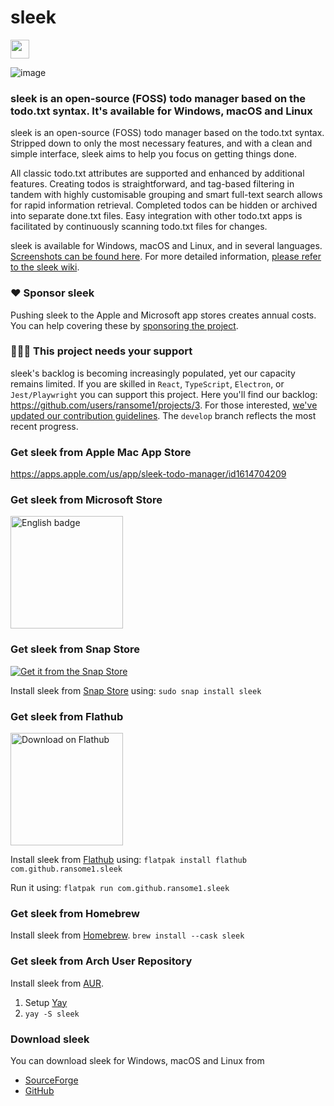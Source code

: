 # sleek
[<img src="https://api.gitsponsors.com/api/badge/img?id=301463691" height="30">](https://api.gitsponsors.com/api/badge/link?p=D8BfxYAU1DxX1VNxduDJQbIUSYf6yxW/d0eMica/OVIxkPYetoBj4zOxaMZ2M2UWztuE+Q9zJ62tLJqTewz4UzgisFtstXsGEBi0GLqJTMhvroMtJREbEjD6DFlvykacEc+7ak5lmmxN6ZECCJbm7w==)

![image](https://github.com/ransome1/sleek/assets/11188741/304d2da2-e8bd-4901-9d12-04a0f5426317)

### sleek is an open-source (FOSS) todo manager based on the todo.txt syntax. It's available for Windows, macOS and Linux

sleek is an open-source (FOSS) todo manager based on the todo.txt syntax. Stripped down to only the most necessary features, and with a clean and simple interface, sleek aims to help you focus on getting things done.

All classic todo.txt attributes are supported and enhanced by additional features. Creating todos is straightforward, and tag-based filtering in tandem with highly customisable grouping and smart full-text search allows for rapid information retrieval. Completed todos can be hidden or archived into separate done.txt files. Easy integration with other todo.txt apps is facilitated by continuously scanning todo.txt files for changes.

sleek is available for Windows, macOS and Linux, and in several languages. [Screenshots can be found here](https://github.com/ransome1/sleek/wiki/Screenshots). For more detailed information, [please refer to the sleek wiki](https://github.com/ransome1/sleek/wiki).

### ❤️ Sponsor sleek
Pushing sleek to the Apple and Microsoft app stores creates annual costs. You can help covering these by [sponsoring the project](https://github.com/sponsors/ransome1).

### 👩🏾‍💻 This project needs your support
sleek's backlog is becoming increasingly populated, yet our capacity remains limited. If you are skilled in `React`, `TypeScript`, `Electron`, or `Jest/Playwright` you can support this project. Here you'll find our backlog: https://github.com/users/ransome1/projects/3. For those interested, [we've updated our contribution guidelines](https://github.com/ransome1/sleek/wiki/Contributing-Guidelines). The `develop` branch reflects the most recent progress.

### Get sleek from Apple Mac App Store
https://apps.apple.com/us/app/sleek-todo-manager/id1614704209

### Get sleek from Microsoft Store
<a href="//www.microsoft.com/store/apps/9NWM2WXF60KR?cid=storebadge&ocid=badge" target="blank"><img src='https://developer.microsoft.com/store/badges/images/English_get-it-from-MS.png' alt='English badge' width='180'/></a>

### Get sleek from Snap Store
[![Get it from the Snap Store](https://snapcraft.io/static/images/badges/en/snap-store-black.svg)](https://snapcraft.io/sleek)

Install sleek from [Snap Store](https://snapcraft.io/sleek) using: `sudo snap install sleek`

### Get sleek from Flathub
<a href="https://flathub.org/apps/details/com.github.ransome1.sleek" target="blank"><img width='180' alt="Download on Flathub" src="https://flathub.org/assets/badges/flathub-badge-en.png"/></a>

Install sleek from [Flathub](https://flathub.org/apps/details/com.github.ransome1.sleek) using: `flatpak install flathub com.github.ransome1.sleek`

Run it using: `flatpak run com.github.ransome1.sleek`

### Get sleek from Homebrew
Install sleek from [Homebrew](https://formulae.brew.sh/cask/sleek).
`brew install --cask sleek`

### Get sleek from Arch User Repository
Install sleek from [AUR](https://aur.archlinux.org/packages/sleek/).
1. Setup [Yay](https://github.com/Jguer/yay#installation)
2. `yay -S sleek`

### Download sleek
You can download sleek for Windows, macOS and Linux from
- [SourceForge](https://sourceforge.net/p/sleek/)
- [GitHub](https://github.com/ransome1/sleek/releases/latest)
